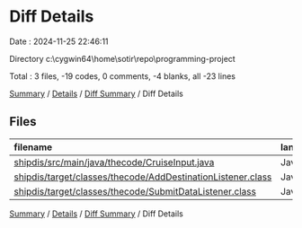 # Diff Details

Date : 2024-11-25 22:46:11

Directory c:\\cygwin64\\home\\sotir\\repo\\programming-project

Total : 3 files,  -19 codes, 0 comments, -4 blanks, all -23 lines

[Summary](results.md) / [Details](details.md) / [Diff Summary](diff.md) / Diff Details

## Files
| filename | language | code | comment | blank | total |
| :--- | :--- | ---: | ---: | ---: | ---: |
| [shipdis/src/main/java/thecode/CruiseInput.java](/shipdis/src/main/java/thecode/CruiseInput.java) | Java | -11 | 0 | -5 | -16 |
| [shipdis/target/classes/thecode/AddDestinationListener.class](/shipdis/target/classes/thecode/AddDestinationListener.class) | Java | -11 | 0 | 1 | -10 |
| [shipdis/target/classes/thecode/SubmitDataListener.class](/shipdis/target/classes/thecode/SubmitDataListener.class) | Java | 3 | 0 | 0 | 3 |

[Summary](results.md) / [Details](details.md) / [Diff Summary](diff.md) / Diff Details